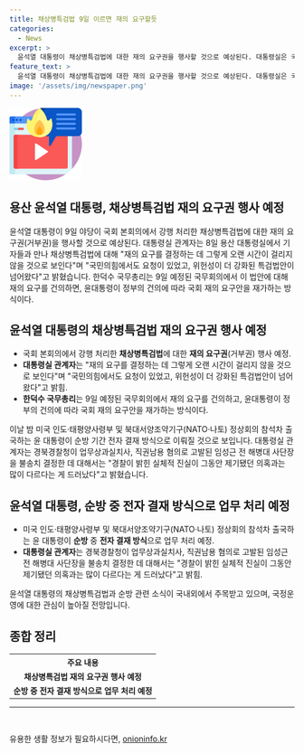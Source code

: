 ```yaml
---
title: 채상병특검법 9일 이르면 재의 요구할듯
categories:
  - News
excerpt: >
  윤석열 대통령이 채상병특검법에 대한 재의 요구권을 행사할 것으로 예상된다. 대통령실은 국회의 강행 처리에 대해 반발하며 요청이 있었고, 위헌성이 더 강화된 특검법안이 넘어왔다고 밝혔다. 미국 순방 중인 윤 대통령은 전자 결재 방식으로 일정을 처리할 것으로 전해졌으며, 경북경찰청의 임성근 전 해병대 사단장을 불송치 결정에 대해서는 의혹과는 많이 다르다고 언급했다. 클릭해서 확인하세요!
feature_text: >
  윤석열 대통령이 채상병특검법에 대한 재의 요구권을 행사할 것으로 예상된다. 대통령실은 국회의 강행 처리에 대해 반발하며 요청이 있었고, 위헌성이 더 강화된 특검법안이 넘어왔다고 밝혔다. 미국 순방 중인 윤 대통령은 전자 결재 방식으로 일정을 처리할 것으로 전해졌으며, 경북경찰청의 임성근 전 해병대 사단장을 불송치 결정에 대해서는 의혹과는 많이 다르다고 언급했다. 클릭해서 확인하세요!
image: '/assets/img/newspaper.png'
---
```


<p><img src="/assets/img/news.png" alt="rentncar 속보" /></p>

<h2>용산 윤석열 대통령, 채상병특검법 재의 요구권 행사 예정</h2>

<p data-ke-size="size16">윤석열 대통령이 9일 야당이 국회 본회의에서 강행 처리한 채상병특검법에 대한 재의 요구권(거부권)을 행사할 것으로 예상된다. 대통령실 관계자는 8일 용산 대통령실에서 기자들과 만나 채상병특검법에 대해 "재의 요구를 결정하는 데 그렇게 오랜 시간이 걸리지 않을 것으로 보인다"며 "국민의힘에서도 요청이 있었고, 위헌성이 더 강화된 특검법안이 넘어왔다"고 밝혔습니다. 한덕수 국무총리는 9일 예정된 국무회의에서 이 법안에 대해 재의 요구를 건의하면, 윤대통령이 정부의 건의에 따라 국회 재의 요구안을 재가하는 방식이다.</p>

<h2 data-ke-size="size26">윤석열 대통령의 채상병특검법 재의 요구권 행사 예정</h2>

<ul>
  <li>국회 본회의에서 강행 처리한 <b>채상병특검법</b>에 대한 <b>재의 요구권</b>(거부권) 행사 예정.</li>
  <li><b>대통령실 관계자</b>는 "재의 요구를 결정하는 데 그렇게 오랜 시간이 걸리지 않을 것으로 보인다"며 "국민의힘에서도 요청이 있었고, 위헌성이 더 강화된 특검법안이 넘어왔다"고 밝힘.</li>
  <li><b>한덕수 국무총리</b>는 9일 예정된 국무회의에서 재의 요구를 건의하고, 윤대통령이 정부의 건의에 따라 국회 재의 요구안을 재가하는 방식이다.</li>
</ul>

<p data-ke-size="size16">이날 밤 미국 인도·태평양사령부 및 북대서양조약기구(NATO·나토) 정상회의 참석차 출국하는 윤 대통령이 순방 기간 전자 결재 방식으로 이뤄질 것으로 보입니다. 대통령실 관계자는 경북경찰청이 업무상과실치사, 직권남용 혐의로 고발된 임성근 전 해병대 사단장을 불송치 결정한 데 대해서는 "경찰이 밝힌 실체적 진실이 그동안 제기됐던 의혹과는 많이 다르다는 게 드러났다"고 밝혔습니다.</p>

<h2 data-ke-size="size26">윤석열 대통령, 순방 중 전자 결재 방식으로 업무 처리 예정</h2>

<ul>
  <li>미국 인도·태평양사령부 및 북대서양조약기구(NATO·나토) 정상회의 참석차 출국하는 윤 대통령이 <b>순방</b> 중 <b>전자 결재 방식</b>으로 업무 처리 예정.</li>
  <li><b>대통령실 관계자</b>는 경북경찰청이 업무상과실치사, 직권남용 혐의로 고발된 임성근 전 해병대 사단장을 불송치 결정한 데 대해서는 "경찰이 밝힌 실체적 진실이 그동안 제기됐던 의혹과는 많이 다르다는 게 드러났다"고 밝힘.</li>
</ul>

<p data-ke-size="size16">윤석열 대통령의 채상병특검법과 순방 관련 소식이 국내외에서 주목받고 있으며, 국정운영에 대한 관심이 높아질 전망입니다.</p>

<h2 data-ke-size="size26">종합 정리</h2>

<table>
  <tr>
    <th>주요 내용</th>
  </tr>
  <tr>
    <td style="text-align: center; height: 17px;"><b>채상병특검법 재의 요구권 행사 예정</b></td>
  </tr>
  <tr>
    <td style="text-align: center; height: 17px;"><b>순방 중 전자 결재 방식으로 업무 처리 예정</b></td>
  </tr>
</table>

<hr>

<p data-ke-size="size16">&nbsp;</p>
유용한 생활 정보가 필요하시다면, <a href="https://onioninfo.kr" rel="dofollow">onioninfo.kr</a>


